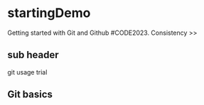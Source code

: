 # startingDemo
Getting started with Git and Github
#CODE2023.
Consistency >>

## sub header
git usage trial

## Git basics